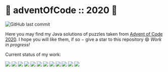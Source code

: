 
# 🎄 adventOfCode :: 2020 🎄

![GitHub last commit](https://img.shields.io/github/last-commit/joajar/Advent-Of-Code)

Here you may find my Java solutions of puzzles taken from [Advent of Code 2020](https://adventofcode.com/2020).
I hope you will like them, if so &minus; give a star to this repository :smile: _Work in progress!_

Current status of my work:

![](https://badgen.net/badge/01/%E2%98%85%E2%98%85/blue)
![](https://badgen.net/badge/02/%E2%98%85%E2%98%85/blue)
![](https://badgen.net/badge/03/%E2%98%85%E2%98%85/blue)
![](https://badgen.net/badge/04/%E2%98%85%E2%98%85/blue)
![](https://badgen.net/badge/05/%E2%98%85%E2%98%85/blue)
![](https://badgen.net/badge/06/%E2%98%85%E2%98%85/blue)
![](https://badgen.net/badge/07/%E2%98%85%E2%98%85/blue)
![](https://badgen.net/badge/08/%E2%98%85%E2%98%85/blue)
![](https://badgen.net/badge/09/%E2%98%85%E2%98%85/blue)
![](https://badgen.net/badge/10/%E2%98%85%E2%98%85/blue)
![](https://badgen.net/badge/11/%E2%98%85%E2%98%85/blue)
![](https://badgen.net/badge/12/%E2%98%85%E2%98%85/blue)